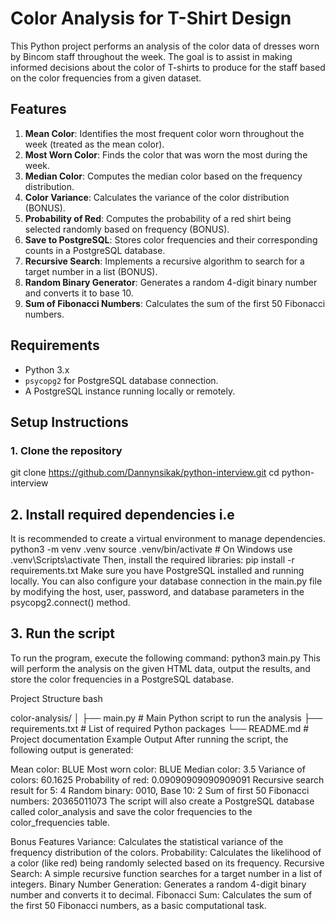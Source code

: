 # Color Analysis for T-Shirt Design

This Python project performs an analysis of the color data of dresses worn by Bincom staff throughout the week. The goal is to assist in making informed decisions about the color of T-shirts to produce for the staff based on the color frequencies from a given dataset.

## Features

1. **Mean Color**: Identifies the most frequent color worn throughout the week (treated as the mean color).
2. **Most Worn Color**: Finds the color that was worn the most during the week.
3. **Median Color**: Computes the median color based on the frequency distribution.
4. **Color Variance**: Calculates the variance of the color distribution (BONUS).
5. **Probability of Red**: Computes the probability of a red shirt being selected randomly based on frequency (BONUS).
6. **Save to PostgreSQL**: Stores color frequencies and their corresponding counts in a PostgreSQL database.
7. **Recursive Search**: Implements a recursive algorithm to search for a target number in a list (BONUS).
8. **Random Binary Generator**: Generates a random 4-digit binary number and converts it to base 10.
9. **Sum of Fibonacci Numbers**: Calculates the sum of the first 50 Fibonacci numbers.

## Requirements

- Python 3.x
- `psycopg2` for PostgreSQL database connection.
- A PostgreSQL instance running locally or remotely.

## Setup Instructions

### 1. Clone the repository

git clone https://github.com/Dannynsikak/python-interview.git
cd python-interview

## 2. Install required dependencies i.e

It is recommended to create a virtual environment to manage dependencies.
python3 -m venv .venv
source .venv/bin/activate # On Windows use .venv\Scripts\activate
Then, install the required libraries:
pip install -r requirements.txt
Make sure you have PostgreSQL installed and running locally. You can also configure your database connection in the main.py file by modifying the host, user, password, and database parameters in the psycopg2.connect() method.

## 3. Run the script

To run the program, execute the following command:
python3 main.py
This will perform the analysis on the given HTML data, output the results, and store the color frequencies in a PostgreSQL database.

Project Structure
bash

color-analysis/
│
├── main.py # Main Python script to run the analysis
├── requirements.txt # List of required Python packages
└── README.md # Project documentation
Example Output
After running the script, the following output is generated:

Mean color: BLUE
Most worn color: BLUE
Median color: 3.5
Variance of colors: 60.1625
Probability of red: 0.09090909090909091
Recursive search result for 5: 4
Random binary: 0010, Base 10: 2
Sum of first 50 Fibonacci numbers: 20365011073
The script will also create a PostgreSQL database called color_analysis and save the color frequencies to the color_frequencies table.

Bonus Features
Variance: Calculates the statistical variance of the frequency distribution of the colors.
Probability: Calculates the likelihood of a color (like red) being randomly selected based on its frequency.
Recursive Search: A simple recursive function searches for a target number in a list of integers.
Binary Number Generation: Generates a random 4-digit binary number and converts it to decimal.
Fibonacci Sum: Calculates the sum of the first 50 Fibonacci numbers, as a basic computational task.
